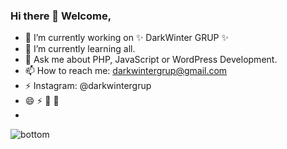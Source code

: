 ### Hi there 👋 Welcome,

- 🔭 I’m currently working on ✨ DarkWinter GRUP ✨
- 🌱 I’m currently learning all.
- 💬 Ask me about PHP, JavaScript or WordPress Development.
- 📫 How to reach me: darkwintergrup@gmail.com
- ⚡ Instagram: @darkwintergrup
- 😄 ⚡ 👯 🤔
- <i class="ri-instagram-line"></i>

<img src="https://raw.githubusercontent.com/jayehernandez/jayehernandez/dcd7447c179f5a1131590b6ccba2223e879ab655/readme/bottom.svg" alt="bottom">
